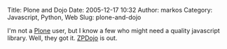Title: Plone and Dojo
Date: 2005-12-17 10:32
Author: markos
Category: Javascript, Python, Web
Slug: plone-and-dojo

I'm not a [Plone](http://plone.org) user, but I know a few who might
need a quality javascript library. Well, they got it.
[ZPDojo](http://plone.org/products/zpdojo/releases/0.2) is out.

